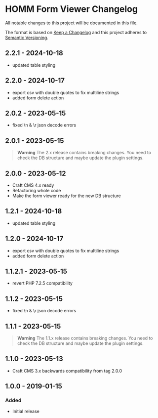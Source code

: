 # HOMM Form Viewer Changelog

All notable changes to this project will be documented in this file.

The format is based on [Keep a Changelog](http://keepachangelog.com/) and this project adheres
to [Semantic Versioning](http://semver.org/).

## 2.2.1 - 2024-10-18

- updated table styling

## 2.2.0 - 2024-10-17

- export csv with double quotes to fix multiline strings
- added form delete action

## 2.0.2 - 2023-05-15

- fixed \n & \r json decode errors

## 2.0.1 - 2023-05-15

> **Warning**
> The 2.x release contains breaking changes. You need to check the DB structure and maybe update the plugin settings.

## 2.0.0 - 2023-05-12

- Craft CMS 4.x ready
- Refactoring whole code
- Make the form viewer ready for the new DB structure

## 1.2.1 - 2024-10-18

- updated table styling

## 1.2.0 - 2024-10-17

- export csv with double quotes to fix multiline strings
- added form delete action

## 1.1.2.1 - 2023-05-15

- revert PHP 7.2.5 compatibility

## 1.1.2 - 2023-05-15

- fixed \n & \r json decode errors

## 1.1.1 - 2023-05-15

> **Warning**
> The 1.1.x release contains breaking changes. You need to check the DB structure and maybe update the plugin settings.

## 1.1.0 - 2023-05-13

- Craft CMS 3.x backwards compatibility from tag 2.0.0

## 1.0.0 - 2019-01-15

### Added

- Initial release

